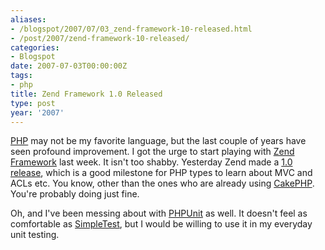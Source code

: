 ```yaml
---
aliases:
- /blogspot/2007/07/03_zend-framework-10-released.html
- /post/2007/zend-framework-10-released/
categories:
- Blogspot
date: 2007-07-03T00:00:00Z
tags:
- php
title: Zend Framework 1.0 Released
type: post
year: '2007'
---
```

<a href="/tags/php/">PHP</a> may not be my favorite language, but the last couple of years have seen profound improvement. I got the urge to start playing with <a href="http://framework.zend.com/">Zend Framework</a> last week. It isn't too shabby. Yesterday Zend made a <a href="http://devzone.zend.com/article/2262-Zend-Framework-1.0.0-production-release">1.0 release</a>, which is a good milestone for PHP types to learn about MVC and ACLs etc. You know, other than the ones who are already using <a href="http://cakephp.org/">CakePHP</a>. You're probably doing just fine.
<!--more-->

Oh, and I've been messing about with <a href="http://www.phpunit.de/">PHPUnit</a> as well. It doesn't feel as comfortable as <a href="http://simpletest.org/">SimpleTest</a>, but I would be willing to use it in my everyday unit testing.
